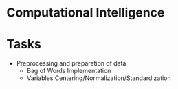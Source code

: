 # Computational Intelligence

# Tasks

+ Preprocessing and preparation of data
  + Bag of Words Implementation 
  + Variables Centering/Normalization/Standardization
